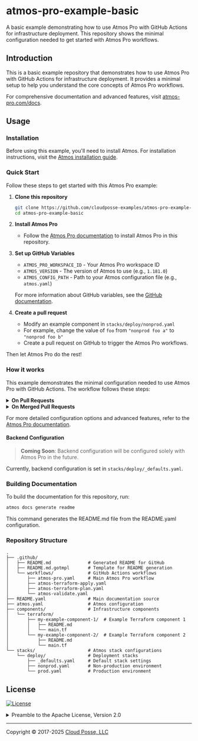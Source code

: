 # atmos-pro-example-basic


A basic example demonstrating how to use Atmos Pro with GitHub Actions for infrastructure deployment. This repository shows the minimal configuration needed to get started with Atmos Pro workflows.


## Introduction

This is a basic example repository that demonstrates how to use Atmos Pro with GitHub Actions for infrastructure deployment. It provides a minimal setup to help you understand the core concepts of Atmos Pro workflows.

For comprehensive documentation and advanced features, visit [atmos-pro.com/docs](https://atmos-pro.com/docs).



## Usage

### Installation

Before using this example, you'll need to install Atmos. For installation instructions, visit the [Atmos installation guide](https://atmos.tools/install).

### Quick Start

Follow these steps to get started with this Atmos Pro example:

1. **Clone this repository**
   ```bash
   git clone https://github.com/cloudposse-examples/atmos-pro-example-basic.git
   cd atmos-pro-example-basic
   ```

2. **Install Atmos Pro**
   - Follow the [Atmos Pro documentation](https://atmos-pro.com/docs) to install Atmos Pro in this repository.

3. **Set up GitHub Variables**
   - `ATMOS_PRO_WORKSPACE_ID` - Your Atmos Pro workspace ID
   - `ATMOS_VERSION` - The version of Atmos to use (e.g., `1.181.0`)
   - `ATMOS_CONFIG_PATH` - Path to your Atmos configuration file (e.g., `atmos.yaml`)

   For more information about GitHub variables, see the [GitHub documentation](https://docs.github.com/en/actions/how-tos/writing-workflows/choosing-what-your-workflow-does/store-information-in-variables).

4. **Create a pull request**
   - Modify an example component in `stacks/deploy/nonprod.yaml`
   - For example, change the value of `foo` from `"nonprod foo a"` to `"nonprod foo b"`
   - Create a pull request on GitHub to trigger the Atmos Pro workflows.

Then let Atmos Pro do the rest!

### How it works

This example demonstrates the minimal configuration needed to use Atmos Pro with GitHub Actions. The workflow follows these steps:

<details>
<summary><strong>On Pull Requests</strong></summary>

When a pull request is created or updated, Atmos Pro triggers [`atmos terraform plan`](.github/workflows/atmos-terraform-plan.yaml):

1. **Developer makes a change** - You modify your infrastructure code
2. **Code is pushed to feature branch** - Changes are committed and pushed
3. **GitHub Actions trigger Atmos affected stacks** - Atmos identifies which stacks are affected by your changes
4. **Atmos uploads affected stacks** - The affected stack configurations are uploaded to Atmos Pro
5. **Atmos Pro dispatches plan workflows** - Atmos Pro automatically runs `atmos terraform plan` for affected components
6. **Atmos Pro updates status comment** - Results are posted as a comment on your pull request

This gives you visibility into what changes will be made to your infrastructure before merging.
</details>

<details>
<summary><strong>On Merged Pull Requests</strong></summary>

When a pull request is merged, Atmos Pro triggers [`atmos terraform apply`](.github/workflows/atmos-terraform-apply.yaml):

1. **Pull request is merged** - Your changes are merged into the main branch
2. **GitHub Actions trigger Atmos affected stacks** - Atmos identifies which stacks need to be updated
3. **Atmos uploads affected stacks** - The affected stack configurations are uploaded to Atmos Pro
4. **Atmos Pro dispatches apply workflows** - Atmos Pro automatically runs `atmos terraform apply` for affected components
5. **Atmos Pro updates status comment** - Deployment results are posted as a comment on the merged PR

This ensures your infrastructure changes are automatically deployed when code is merged.
</details>

For more detailed configuration options and advanced features, refer to the [Atmos Pro documentation](https://atmos-pro.com/docs).

#### Backend Configuration

> **Coming Soon**: Backend configuration will be configured solely with Atmos Pro in the future.

Currently, backend configuration is set in `stacks/deploy/_defaults.yaml`.


### Building Documentation

To build the documentation for this repository, run:

```bash
atmos docs generate readme
```

This command generates the README.md file from the README.yaml configuration.

### Repository Structure

```
.
├── .github/
│   ├── README.md              # Generated README for GitHub
│   ├── README.md.gotmpl       # Template for README generation
│   └── workflows/             # GitHub Actions workflows
│       ├── atmos-pro.yaml     # Main Atmos Pro workflow
│       ├── atmos-terraform-apply.yaml
│       ├── atmos-terraform-plan.yaml
│       └── atmos-validate.yaml
├── README.yaml                # Main documentation source
├── atmos.yaml                 # Atmos configuration
├── components/                # Infrastructure components
│   └── terraform/
│       ├── my-example-component-1/  # Example Terraform component 1
│       │   ├── README.md
│       │   └── main.tf
│       └── my-example-component-2/  # Example Terraform component 2
│           ├── README.md
│           └── main.tf
└── stacks/                    # Atmos stack configurations
    └── deploy/                # Deployment stacks
        ├── _defaults.yaml     # Default stack settings
        ├── nonprod.yaml       # Non-production environment
        └── prod.yaml          # Production environment
```










## License

<a href="https://opensource.org/licenses/Apache-2.0"><img src="https://img.shields.io/badge/License-Apache%202.0-blue.svg?style=for-the-badge" alt="License"></a>

<details>
<summary>Preamble to the Apache License, Version 2.0</summary>
<br/>
<br/>



```text
Licensed to the Apache Software Foundation (ASF) under one
or more contributor license agreements.  See the NOTICE file
distributed with this work for additional information
regarding copyright ownership.  The ASF licenses this file
to you under the Apache License, Version 2.0 (the
"License"); you may not use this file except in compliance
with the License.  You may obtain a copy of the License at

  https://www.apache.org/licenses/LICENSE-2.0

Unless required by applicable law or agreed to in writing,
software distributed under the License is distributed on an
"AS IS" BASIS, WITHOUT WARRANTIES OR CONDITIONS OF ANY
KIND, either express or implied.  See the License for the
specific language governing permissions and limitations
under the License.
```
</details>


---
Copyright © 2017-2025 [Cloud Posse, LLC](https://cpco.io/copyright)
 